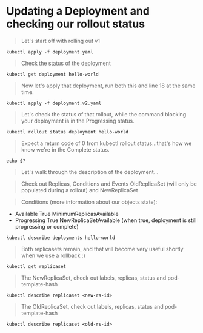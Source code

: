 # Updating a Deployment and checking our rollout status

> Let's start off with rolling out v1

```shell
kubectl apply -f deployment.yaml
```

> Check the status of the deployment

```shell
kubectl get deployment hello-world
```

> Now let's apply that deployment, run both this and line 18 at the same time.

```shell
kubectl apply -f deployment.v2.yaml
```

> Let's check the status of that rollout, while the command blocking your deployment is in the Progressing status.

```shell
kubectl rollout status deployment hello-world
```

> Expect a return code of 0 from kubectl rollout status...that's how we know we're in the Complete status.

```shell
echo $?
```

> Let's walk through the description of the deployment...

> Check out Replicas, Conditions and Events OldReplicaSet (will only be populated during a rollout) and NewReplicaSet

> Conditions (more information about our objects state):

* Available      True    MinimumReplicasAvailable
* Progressing    True    NewReplicaSetAvailable (when true, deployment is still progressing or complete)

```shell
kubectl describe deployments hello-world
```

> Both replicasets remain, and that will become very useful shortly when we use a rollback :)

```shell
kubectl get replicaset
```

> The NewReplicaSet, check out labels, replicas, status and pod-template-hash

```shell
kubectl describe replicaset <new-rs-id>
```

> The OldReplicaSet, check out labels, replicas, status and pod-template-hash

```shell
kubectl describe replicaset <old-rs-id>
```
